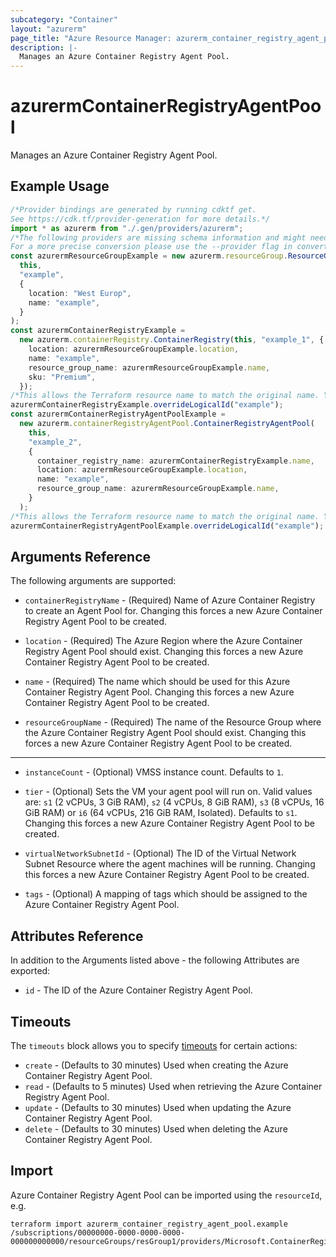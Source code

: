 ```yaml
---
subcategory: "Container"
layout: "azurerm"
page_title: "Azure Resource Manager: azurerm_container_registry_agent_pool"
description: |-
  Manages an Azure Container Registry Agent Pool.
---
```


# azurermContainerRegistryAgentPool

Manages an Azure Container Registry Agent Pool.

## Example Usage

```typescript
/*Provider bindings are generated by running cdktf get.
See https://cdk.tf/provider-generation for more details.*/
import * as azurerm from "./.gen/providers/azurerm";
/*The following providers are missing schema information and might need manual adjustments to synthesize correctly: azurerm.
For a more precise conversion please use the --provider flag in convert.*/
const azurermResourceGroupExample = new azurerm.resourceGroup.ResourceGroup(
  this,
  "example",
  {
    location: "West Europ",
    name: "example",
  }
);
const azurermContainerRegistryExample =
  new azurerm.containerRegistry.ContainerRegistry(this, "example_1", {
    location: azurermResourceGroupExample.location,
    name: "example",
    resource_group_name: azurermResourceGroupExample.name,
    sku: "Premium",
  });
/*This allows the Terraform resource name to match the original name. You can remove the call if you don't need them to match.*/
azurermContainerRegistryExample.overrideLogicalId("example");
const azurermContainerRegistryAgentPoolExample =
  new azurerm.containerRegistryAgentPool.ContainerRegistryAgentPool(
    this,
    "example_2",
    {
      container_registry_name: azurermContainerRegistryExample.name,
      location: azurermResourceGroupExample.location,
      name: "example",
      resource_group_name: azurermResourceGroupExample.name,
    }
  );
/*This allows the Terraform resource name to match the original name. You can remove the call if you don't need them to match.*/
azurermContainerRegistryAgentPoolExample.overrideLogicalId("example");

```

## Arguments Reference

The following arguments are supported:

*   `containerRegistryName` - (Required) Name of Azure Container Registry to create an Agent Pool for. Changing this forces a new Azure Container Registry Agent Pool to be created.

*   `location` - (Required) The Azure Region where the Azure Container Registry Agent Pool should exist. Changing this forces a new Azure Container Registry Agent Pool to be created.

*   `name` - (Required) The name which should be used for this Azure Container Registry Agent Pool. Changing this forces a new Azure Container Registry Agent Pool to be created.

*   `resourceGroupName` - (Required) The name of the Resource Group where the Azure Container Registry Agent Pool should exist. Changing this forces a new Azure Container Registry Agent Pool to be created.

***

*   `instanceCount` - (Optional) VMSS instance count. Defaults to `1`.

*   `tier` - (Optional) Sets the VM your agent pool will run on. Valid values are: `s1` (2 vCPUs, 3 GiB RAM), `s2` (4 vCPUs, 8 GiB RAM), `s3` (8 vCPUs, 16 GiB RAM) or `i6` (64 vCPUs, 216 GiB RAM, Isolated). Defaults to `s1`. Changing this forces a new Azure Container Registry Agent Pool to be created.

*   `virtualNetworkSubnetId` - (Optional) The ID of the Virtual Network Subnet Resource where the agent machines will be running. Changing this forces a new Azure Container Registry Agent Pool to be created.

*   `tags` - (Optional) A mapping of tags which should be assigned to the Azure Container Registry Agent Pool.

## Attributes Reference

In addition to the Arguments listed above - the following Attributes are exported:

* `id` - The ID of the Azure Container Registry Agent Pool.

## Timeouts

The `timeouts` block allows you to specify [timeouts](https://www.terraform.io/language/resources/syntax#operation-timeouts) for certain actions:

* `create` - (Defaults to 30 minutes) Used when creating the Azure Container Registry Agent Pool.
* `read` - (Defaults to 5 minutes) Used when retrieving the Azure Container Registry Agent Pool.
* `update` - (Defaults to 30 minutes) Used when updating the Azure Container Registry Agent Pool.
* `delete` - (Defaults to 30 minutes) Used when deleting the Azure Container Registry Agent Pool.

## Import

Azure Container Registry Agent Pool can be imported using the `resourceId`, e.g.

```console
terraform import azurerm_container_registry_agent_pool.example /subscriptions/00000000-0000-0000-0000-000000000000/resourceGroups/resGroup1/providers/Microsoft.ContainerRegistry/registries/registry1/agentPools/agentpool1
```
